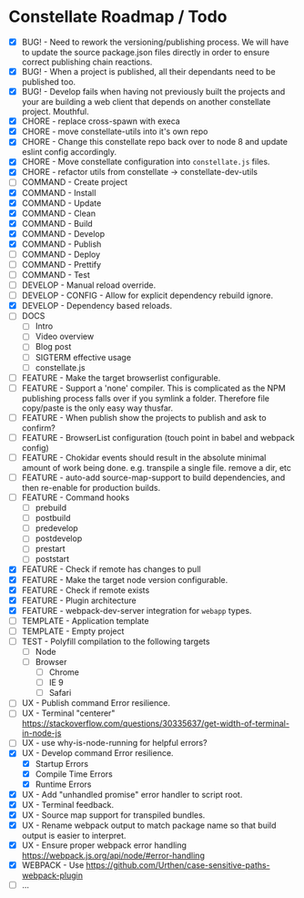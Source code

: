 # Constellate Roadmap / Todo

 - [X] BUG! - Need to rework the versioning/publishing process. We will have to update the source package.json files directly in order to ensure correct publishing chain reactions.
 - [X] BUG! - When a project is published, all their dependants need to be published too.
 - [X] BUG! - Develop fails when having not previously built the projects and your are building a web client that depends on another constellate project. Mouthful.
 - [X] CHORE - replace cross-spawn with execa
 - [X] CHORE - move constellate-utils into it's own repo
 - [X] CHORE - Change this constellate repo back over to node 8 and update eslint config accordingly.
 - [X] CHORE - Move constellate configuration into `constellate.js` files.
 - [X] CHORE - refactor utils from constellate -> constellate-dev-utils
 - [ ] COMMAND - Create project
 - [X] COMMAND - Install
 - [X] COMMAND - Update
 - [X] COMMAND - Clean
 - [X] COMMAND - Build
 - [X] COMMAND - Develop
 - [X] COMMAND - Publish
 - [ ] COMMAND - Deploy
 - [ ] COMMAND - Prettify
 - [ ] COMMAND - Test
 - [ ] DEVELOP - Manual reload override.
 - [ ] DEVELOP - CONFIG - Allow for explicit dependency rebuild ignore.
 - [X] DEVELOP - Dependency based reloads.
 - [ ] DOCS
   - [ ] Intro
   - [ ] Video overview
   - [ ] Blog post
   - [ ] SIGTERM effective usage
   - [ ] constellate.js
 - [ ] FEATURE - Make the target browserlist configurable.
 - [ ] FEATURE - Support a 'none' compiler. This is complicated as the NPM publishing process falls over if you symlink a folder. Therefore file copy/paste is the only easy way thusfar.
 - [ ] FEATURE - When publish show the projects to publish and ask to confirm?
 - [ ] FEATURE - BrowserList configuration (touch point in babel and webpack config)
 - [ ] FEATURE - Chokidar events should result in the absolute minimal amount of work being done. e.g. transpile a single file. remove a dir, etc
 - [ ] FEATURE - auto-add source-map-support to build dependencies, and then re-enable for production builds.
 - [ ] FEATURE - Command hooks
   - [ ] prebuild
   - [ ] postbuild
   - [ ] predevelop
   - [ ] postdevelop
   - [ ] prestart
   - [ ] poststart
 - [X] FEATURE - Check if remote has changes to pull
 - [X] FEATURE - Make the target node version configurable.
 - [X] FEATURE - Check if remote exists
 - [X] FEATURE - Plugin architecture
 - [X] FEATURE - webpack-dev-server integration for `webapp` types.
 - [ ] TEMPLATE - Application template
 - [ ] TEMPLATE - Empty project
 - [ ] TEST - Polyfill compilation to the following targets
    - [ ] Node
    - [ ] Browser
       - [ ] Chrome
       - [ ] IE 9
       - [ ] Safari
 - [ ] UX - Publish command Error resilience.
 - [ ] UX - Terminal "centerer" https://stackoverflow.com/questions/30335637/get-width-of-terminal-in-node-js
 - [ ] UX - use why-is-node-running for helpful errors?
 - [X] UX - Develop command Error resilience.
   - [X] Startup Errors
   - [X] Compile Time Errors
   - [X] Runtime Errors
 - [X] UX - Add "unhandled promise" error handler to script root.
 - [X] UX - Terminal feedback.
 - [X] UX - Source map support for transpiled bundles.
 - [X] UX - Rename webpack output to match package name so that build output is easier to interpret.
 - [X] UX - Ensure proper webpack error handling https://webpack.js.org/api/node/#error-handling
 - [X] WEBPACK - Use https://github.com/Urthen/case-sensitive-paths-webpack-plugin
 - [ ] ...
